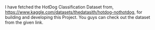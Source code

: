 I have fetched the HotDog Classification Dataset from, https://www.kaggle.com/datasets/thedatasith/hotdog-nothotdog, for building and developing this Project. You guys can check out the dataset from the given link.